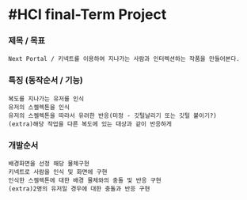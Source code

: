 #HCI final-Term Project
===

### 제목 / 목표
```
Next Portal / 키넥트를 이용하여 지나가는 사람과 인터렉션하는 작품을 만들어본다.
```

### 특징 (동작순서 / 기능)
```
복도를 지나가는 유저를 인식
유저의 스켈렉톤을 인식
유저의 스켈렉톤을 따라서 유려한 반응(미정 - 깃털날리기 또는 깃털 붙이기?)
(extra)해당 작업을 다른 복도에 있는 대상과 같이 반응하게 
```
### 개발순서
```
배경화면을 선정 해당 물체구현
키넥트로 사람을 인식 및 화면에 구현
인식한 스켈렉톤에 대한 배경 물체와의 충돌 및 반응 구현
(extra)2명의 유저일 경우에 대한 충돌과 반응 구현
```
